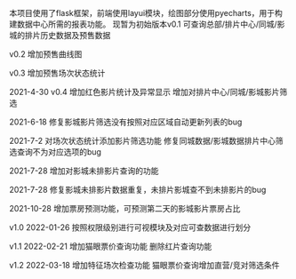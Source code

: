 本项目使用了flask框架，前端使用layui模块，绘图部分使用pyecharts，用于构建数据中心所需的报表功能。
现暂为初始版本v0.1
可查询总部/排片中心/同城/影城的排片历史数据及预售数据

v0.2
增加预售曲线图

v0.3
增加预售场次状态统计

2021-4-30 v0.4
增加红色影片统计及异常显示
增加对排片中心/同城/影城影片筛选

2021-6-18
修复影城影片筛选没有按照对应区域自动更新列表的bug

2021-7-2
对场次状态统计添加影片筛选功能
修复同城数据/影城数据排片中心筛选查询不为对应选项的bug

2021-7-28
增加对影城未排影片查询的功能

2021-7-28
修复影城未排影片数据重复，未排片影城查不到未排影片的bug

2021-10-28
增加票房预测功能，可预测第二天的影城影片票房占比

v1.0
2022-01-26
按照权限级别进行可视模块及对应可查数据进行划分

v1.1
2022-02-21
增加猫眼票价查询功能
删除红片查询功能

v1.2
2022-03-18
增加特征场次检查功能
猫眼票价查询增加直营/竞对筛选条件